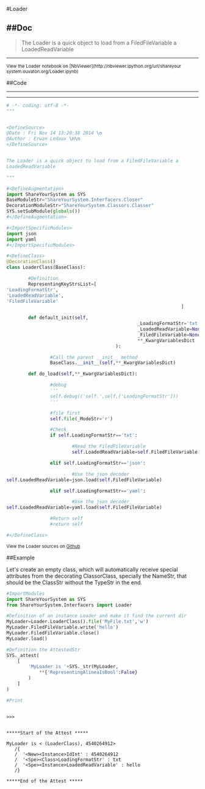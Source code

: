 

<!--
FrozenIsBool False
-->

#Loader

##Doc
----


>
> The Loader is a quick object to load from a FiledFileVariable a
LoadedReadVariable
>
>

----

<small>
View the Loader notebook on [NbViewer](http://nbviewer.ipython.org/url/shareyour
system.ouvaton.org/Loader.ipynb)
</small>




<!--
FrozenIsBool False
-->

##Code

----

<ClassDocStr>

----

```python
# -*- coding: utf-8 -*-
"""


<DefineSource>
@Date : Fri Nov 14 13:20:38 2014 \n
@Author : Erwan Ledoux \n\n
</DefineSource>


The Loader is a quick object to load from a FiledFileVariable a
LoadedReadVariable

"""

#<DefineAugmentation>
import ShareYourSystem as SYS
BaseModuleStr="ShareYourSystem.Interfacers.Closer"
DecorationModuleStr="ShareYourSystem.Classors.Classer"
SYS.setSubModule(globals())
#</DefineAugmentation>

#<ImportSpecificModules>
import json
import yaml
#</ImportSpecificModules>

#<DefineClass>
@DecorationClass()
class LoaderClass(BaseClass):

        #Definition
        RepresentingKeyStrsList=[
'LoadingFormatStr',
'LoadedReadVariable',
'FiledFileVariable'
                                                                ]

        def default_init(self,
                                                _LoadingFormatStr='txt',
                                                _LoadedReadVariable=None,
                                                _FiledFileVariable=None,
                                                **_KwargVariablesDict
                                        ):

                #Call the parent __init__ method
                BaseClass.__init__(self,**_KwargVariablesDict)

        def do_load(self,**_KwargVariablesDict):

                #debug
                '''
                self.debug(('self.',self,['LoadingFormatStr']))
                '''

                #file first
                self.file(_ModeStr='r')

                #Check
                if self.LoadingFormatStr=='txt':

                        #Read the FiledFileVariable
                        self.LoadedReadVariable=self.FiledFileVariable.read()

                elif self.LoadingFormatStr=='json':

                        #Use the json decoder
self.LoadedReadVariable=json.load(self.FiledFileVariable)

                elif self.LoadingFormatStr=='yaml':

                        #Use the json decoder
self.LoadedReadVariable=yaml.load(self.FiledFileVariable)

                #Return self
                #return self

#</DefineClass>


```

<small>
View the Loader sources on <a href="https://github.com/Ledoux/ShareYourSystem/tr
ee/master/Pythonlogy/ShareYourSystem/Interfacers/Loader"
target="_blank">Github</a>
</small>




<!---
FrozenIsBool True
-->

##Example

Let's create an empty class, which will automatically receive
special attributes from the decorating ClassorClass,
specially the NameStr, that should be the ClassStr
without the TypeStr in the end.

```python
#ImportModules
import ShareYourSystem as SYS
from ShareYourSystem.Interfacers import Loader

#Definition of an instance Loader and make it find the current dir
MyLoader=Loader.LoaderClass().file('MyFile.txt','w')
MyLoader.FiledFileVariable.write('hello')
MyLoader.FiledFileVariable.close()
MyLoader.load()

#Definition the AttestedStr
SYS._attest(
    [
        'MyLoader is '+SYS._str(MyLoader,
            **{'RepresentingAlineaIsBool':False}
        )
    ]
)

#Print



```


```console
>>>


*****Start of the Attest *****

MyLoader is < (LoaderClass), 4540264912>
   /{
   /  '<New><Instance>IdInt' : 4540264912
   /  '<Spe><Class>LoadingFormatStr' : txt
   /  '<Spe><Instance>LoadedReadVariable' : hello
   /}

*****End of the Attest *****



```

